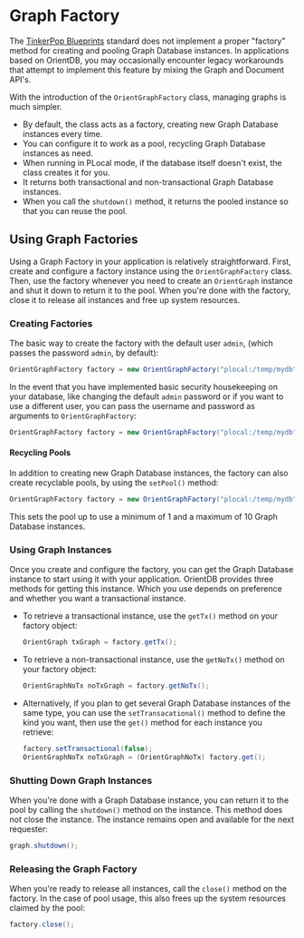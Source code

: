 
# Graph Factory

The [TinkerPop Blueprints](https://github.com/tinkerpop/blueprints/wiki) standard does not implement a proper "factory" method for creating and pooling Graph Database instances.  In applications based on OrientDB, you may occasionally encounter legacy workarounds that attempt to implement this feature by mixing the Graph and Document API's.

With the introduction of the `OrientGraphFactory` class, managing graphs is much simpler.

- By default, the class acts as a factory, creating new Graph Database instances every time.
- You can configure it to work as a pool, recycling Graph Database instances as need.
- When running in PLocal mode, if the database itself doesn't exist, the class creates it for you.
- It returns both transactional and non-transactional Graph Database instances.
- When you call the `shutdown()` method, it returns the pooled instance so that you can reuse the pool.

## Using Graph Factories

Using a Graph Factory in your application is relatively straightforward.  First, create and configure a factory instance using the `OrientGraphFactory` class.  Then, use the factory whenever you need to create an `OrientGraph` instance and shut it down to return it to the pool.  When you're done with the factory, close it to release all instances and free up system resources.


### Creating Factories

The basic way to create the factory with the default user `admin`, (which passes the password `admin`, by default): 

```java
OrientGraphFactory factory = new OrientGraphFactory("plocal:/temp/mydb");
```

In the event that you have implemented basic security housekeeping on your database, like changing the default `admin` password or if you want to use a different user, you can pass the username and password as arguments to `OrientGraphFactory`:

```java
OrientGraphFactory factory = new OrientGraphFactory("plocal:/temp/mydb", "jayminer", "amigarocks");
```

#### Recycling Pools

In addition to creating new Graph Database instances, the factory can also create recyclable pools, by using the `setPool()` method:

```java
OrientGraphFactory factory = new OrientGraphFactory("plocal:/temp/mydb").setupPool(1, 10);
```

This sets the pool up to use a minimum of 1 and a maximum of 10 Graph Database instances.

### Using Graph Instances

Once you create and configure the factory, you can get the Graph Database instance to start using it with your application.  OrientDB provides three methods for getting this instance.  Which you use depends on preference and whether you want a transactional instance.

- To retrieve a transactional instance, use the `getTx()` method on your factory object:

  ```java
  OrientGraph txGraph = factory.getTx();
  ```
  
- To retrieve a non-transactional instance, use the `getNoTx()` method on your factory object:

  ```java
  OrientGraphNoTx noTxGraph = factory.getNoTx();
  ```
- Alternatively, if you plan to get several Graph Database instances of the same type, you can use the `setTransacational()` method to define the kind you want, then use the `get()` method for each instance you retrieve:

  ```java
  factory.setTransactional(false);
  OrientGraphNoTx noTxGraph = (OrientGraphNoTx) factory.get();
  ```

### Shutting Down Graph Instances

When you're done with a Graph Database instance, you can return it to the pool by calling the `shutdown()` method on the instance.  This method does not close the instance.  The instance remains open and available for the next requester:
 
```java
graph.shutdown();
```

### Releasing the Graph Factory

When you're ready to release all instances, call the `close()` method on the factory.  In the case of pool usage, this also frees up the system resources claimed by the pool:

```java
factory.close();
```



